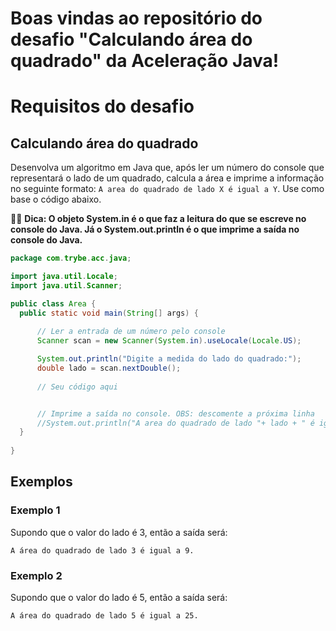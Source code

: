 # Boas vindas ao repositório do desafio "Calculando área do quadrado" da Aceleração Java!


# Requisitos do desafio

## Calculando área do quadrado 

Desenvolva um algoritmo em Java que, após ler um número do console que representará o lado de um quadrado, calcula a área e imprime a informação no seguinte formato: `A area do quadrado de lado X é igual a Y`. Use como base o código abaixo. 

🧑‍🏫 **Dica: O objeto System.in é o que faz a leitura do que se escreve no console do Java. Já o System.out.println é o que imprime a saída no console do Java.**

```java
package com.trybe.acc.java;

import java.util.Locale;
import java.util.Scanner;

public class Area {
  public static void main(String[] args) {
    
      // Ler a entrada de um número pelo console
      Scanner scan = new Scanner(System.in).useLocale(Locale.US);

      System.out.println("Digite a medida do lado do quadrado:");
      double lado = scan.nextDouble();
      
      // Seu código aqui


      // Imprime a saída no console. OBS: descomente a próxima linha
      //System.out.println("A area do quadrado de lado "+ lado + " é igual a " + area);
  }
  
}
```

## Exemplos

### Exemplo 1

Supondo que o valor do lado é 3, então a saída será:
```
A área do quadrado de lado 3 é igual a 9. 
```

### Exemplo 2

Supondo que o valor do lado é 5, então a saída será:
```
A área do quadrado de lado 5 é igual a 25. 
```
